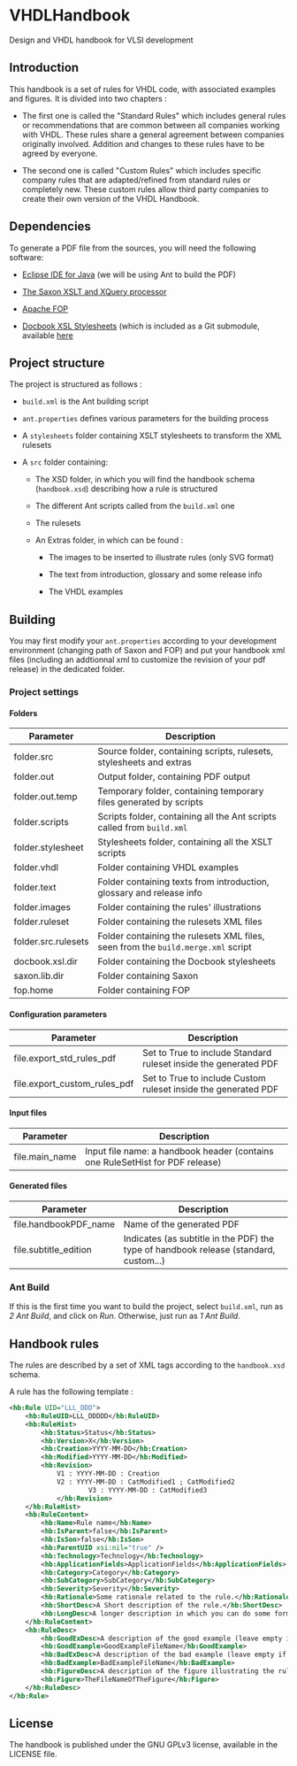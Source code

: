 # VHDLHandbook
Design and VHDL handbook for VLSI development

## Introduction

This handbook is a set of rules for VHDL code, with associated examples and figures. It is divided into two chapters :

- The first one is called the "Standard Rules" which includes general rules or recommendations that are common between all companies working with VHDL. These rules share a general agreement between companies originally involved. Addition and changes to these rules have to be agreed by everyone.

- The second one is called "Custom Rules" which includes specific company rules that are adapted/refined from standard rules or completely new. These custom rules allow third party companies to create their own version of the VHDL Handbook.

## Dependencies

To generate a PDF file from the sources, you will need the following software:

- [Eclipse IDE for Java](https://www.eclipse.org/downloads/) (we will be using Ant to build the PDF)

- [The Saxon XSLT and XQuery processor](http://saxon.sourceforge.net/)

- [Apache FOP](https://xmlgraphics.apache.org/fop/)
 
- [Docbook XSL Stylesheets](http://sourceforge.net/projects/docbook/files/docbook-xsl/) (which is included as a Git submodule, available [here](https://github.com/VHDLTool/docbook)

## Project structure

The project is structured as follows :

- `build.xml` is the Ant building script

- `ant.properties` defines various parameters for the building process

- A `stylesheets` folder containing XSLT stylesheets to transform the XML rulesets

- A `src` folder containing:

    - The XSD folder, in which you will find the handbook schema (`handbook.xsd`) describing how a rule is structured
    
    - The different Ant scripts called from the `build.xml` one
    
    - The rulesets
    
    - An Extras folder, in which can be found :
    
        + The images to be inserted to illustrate rules (only SVG format)
        
        + The text from introduction, glossary and some release info
        
        + The VHDL examples

## Building

You may first modify your `ant.properties` according to your development environment (changing path of Saxon and FOP) and put your handbook xml files (including an addtionnal xml to customize the revision of your pdf release) in the dedicated folder. 

### Project settings

#### Folders

| Parameter             | Description                                                                           |
|-----------------------|---------------------------------------------------------------------------------------|
| folder.src            | Source folder, containing scripts, rulesets, stylesheets and extras                   |
| folder.out            | Output folder, containing PDF output                                                  |
| folder.out.temp       | Temporary folder, containing temporary files generated by scripts                     |
| folder.scripts        | Scripts folder, containing all the Ant scripts called from `build.xml`                |
| folder.stylesheet     | Stylesheets folder, containing all the XSLT scripts                                   |
| folder.vhdl           | Folder containing VHDL examples                                                       |
| folder.text           | Folder containing texts from introduction, glossary and release info                  |
| folder.images         | Folder containing the rules' illustrations                                            |
| folder.ruleset        | Folder containing the rulesets XML files                                              |
| folder.src.rulesets   | Folder containing the rulesets XML files, seen from the `build.merge.xml` script      |
| docbook.xsl.dir	| Folder containing the Docbook stylesheets                                             |
| saxon.lib.dir         | Folder containing Saxon                                                               |
| fop.home              | Folder containing FOP                                                                 |

#### Configuration parameters

| Parameter                        | Description                                                            |
|----------------------------------|------------------------------------------------------------------------|
| file.export_std_rules_pdf        | Set to True to include Standard ruleset inside the generated PDF       |
| file.export_custom_rules_pdf     | Set to True to include Custom ruleset inside the generated PDF         |

#### Input files

| Parameter             | Description                                                                           |
|-----------------------|---------------------------------------------------------------------------------------|
| file.main_name        | Input file name: a handbook header (contains one RuleSetHist for PDF release)         |

#### Generated files

| Parameter             | Description                                                                           |
|-----------------------|---------------------------------------------------------------------------------------|
| file.handbookPDF_name | Name of the generated PDF                                                             |
| file.subtitle_edition | Indicates (as subtitle in the PDF) the type of handbook release (standard, custom...) |

### Ant Build

If this is the first time you want to build the project, select `build.xml`, run as *2 Ant Build*, and click on *Run*. Otherwise, just run as *1 Ant Build*.

## Handbook rules

The rules are described by a set of XML tags according to the `handbook.xsd` schema.

A rule has the following template :

```XML
<hb:Rule UID="LLL_DDD">
	<hb:RuleUID>LLL_DDDDD</hb:RuleUID>
	<hb:RuleHist>
		<hb:Status>Status</hb:Status>
		<hb:Version>X</hb:Version>
		<hb:Creation>YYYY-MM-DD</hb:Creation>
		<hb:Modified>YYYY-MM-DD</hb:Modified>
		<hb:Revision>
			V1 : YYYY-MM-DD : Creation
			V2 : YYYY-MM-DD : CatModified1 ; CatModified2
            		V3 : YYYY-MM-DD : CatModified3
        	</hb:Revision>
	</hb:RuleHist>
	<hb:RuleContent>
		<hb:Name>Rule name</hb:Name>
		<hb:IsParent>false</hb:IsParent>
		<hb:IsSon>false</hb:IsSon>
		<hb:ParentUID xsi:nil="true" />
		<hb:Technology>Technology</hb:Technology>
		<hb:ApplicationFields>ApplicationFields</hb:ApplicationFields>
		<hb:Category>Category</hb:Category>
		<hb:SubCategory>SubCategory</hb:SubCategory>
		<hb:Severity>Severity</hb:Severity>
		<hb:Rationale>Some rationale related to the rule.</hb:Rationale>
		<hb:ShortDesc>A Short description of the rule.</hb:ShortDesc>
		<hb:LongDesc>A longer description in which you can do some formatting that will be kept</hb:LongDesc>
	</hb:RuleContent>
	<hb:RuleDesc>
		<hb:GoodExDesc>A description of the good example (leave empty if none needed)</hb:GoodExDesc>
		<hb:GoodExample>GoodExampleFileName</hb:GoodExample>
		<hb:BadExDesc>A description of the bad example (leave empty if none needed)</hb:BadExDesc>
		<hb:BadExample>BadExampleFileName</hb:BadExample>
		<hb:FigureDesc>A description of the figure illustrating the rule</hb:FigureDesc>
		<hb:Figure>TheFileNameOfTheFigure</hb:Figure>
	</hb:RuleDesc>
</hb:Rule>
```

## License

The handbook is published under the GNU GPLv3 license, available in the LICENSE file.
